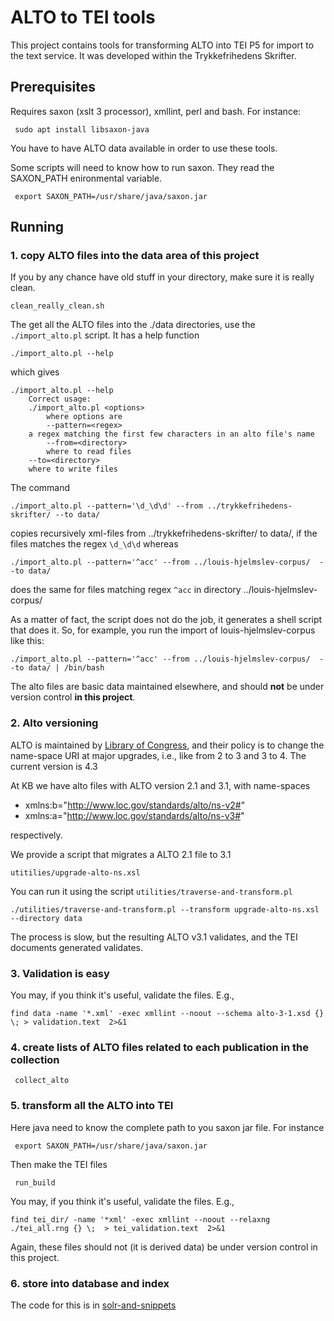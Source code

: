 # ALTO to TEI tools

This project contains tools for transforming ALTO into TEI P5 for import to the text service. It was developed within the Trykkefrihedens Skrifter.

## Prerequisites

Requires saxon (xslt 3 processor), xmllint, perl and bash. For instance:

```
 sudo apt install libsaxon-java
```
You have to have ALTO data available in order to use these tools.

Some scripts will need to know how to run saxon. They read the  SAXON_PATH enironmental variable.

```
 export SAXON_PATH=/usr/share/java/saxon.jar
```

## Running

### 1. copy ALTO files into the data area of this project

If you by any chance have old stuff in your directory, make sure it is really clean.

```
clean_really_clean.sh
```

The get all the ALTO files into the ./data directories, use the
`./import_alto.pl` script. It has a help function

```
./import_alto.pl --help
```

which gives

```
./import_alto.pl --help 
    Correct usage:
    ./import_alto.pl <options>
        where options are
        --pattern=<regex> 
	a regex matching the first few characters in an alto file's name
        --from=<directory>
        where to read files
	--to=<directory>
	where to write files
```

The command

```
./import_alto.pl --pattern='\d_\d\d' --from ../trykkefrihedens-skrifter/ --to data/
```
copies recursively xml-files  from ../trykkefrihedens-skrifter/ to data/, if the files matches the regex `\d_\d\d` whereas

```
./import_alto.pl --pattern='^acc' --from ../louis-hjelmslev-corpus/  --to data/
```

does the same for files matching regex `^acc` in directory ../louis-hjelmslev-corpus/

As a matter of fact, the script does not do the job, it generates a
shell script that does it. So, for example, you run the import of
louis-hjelmslev-corpus like this:

```
./import_alto.pl --pattern='^acc' --from ../louis-hjelmslev-corpus/  --to data/ | /bin/bash
```

The alto files are basic data maintained elsewhere, and should **not** be under version control
__in this project__. 

### 2. Alto versioning

ALTO is maintained by [Library of
Congress](https://www.loc.gov/standards/alto/), and their policy is to
change the name-space URI at major upgrades, i.e., like from 2 to 3
and 3 to 4. The current version is 4.3 

At KB we have alto files with ALTO version 2.1 and 3.1, with name-spaces

* xmlns:b="http://www.loc.gov/standards/alto/ns-v2#"
* xmlns:a="http://www.loc.gov/standards/alto/ns-v3#"

respectively.

We provide a script that migrates a ALTO 2.1 file to 3.1

```
utitilies/upgrade-alto-ns.xsl
```

You can run it using the script `utilities/traverse-and-transform.pl`

```
./utilities/traverse-and-transform.pl --transform upgrade-alto-ns.xsl --directory data
```
The process is slow, but the resulting ALTO v3.1 validates, and the TEI  documents generated validates.

### 3. Validation is easy

You may, if you think it's useful, validate the files. E.g.,

```
find data -name '*.xml' -exec xmllint --noout --schema alto-3-1.xsd {} \; > validation.text  2>&1 
```

### 4. create lists of ALTO files related to each publication in the collection

```
 collect_alto
```

### 5. transform all the ALTO into TEI

Here java need to know the complete path to you saxon jar file. For instance

```
 export SAXON_PATH=/usr/share/java/saxon.jar
```

Then make the TEI files

```
 run_build
```

You may, if you think it's useful, validate the files. E.g.,

```
find tei_dir/ -name '*xml' -exec xmllint --noout --relaxng ./tei_all.rng {} \;  > tei_validation.text  2>&1 
```

Again, these files should not (it is derived data) be under version control in this project.

### 6. store into database and index

The code for this is in [solr-and-snippets](https://github.com/Det-Kongelige-Bibliotek/solr-and-snippets)

